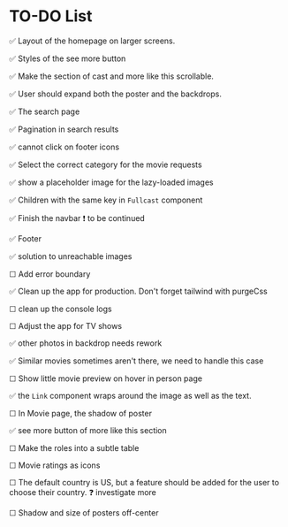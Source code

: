 # TO-DO List

✅ Layout of the homepage on larger screens.

✅ Styles of the see more button

✅ Make the section of cast and more like this scrollable.

✅ User should expand both the poster and the backdrops.

✅ The search page

✅ Pagination in search results

✅ cannot click on footer icons

✅ Select the correct category for the movie requests

✅ show a placeholder image for the lazy-loaded images

✅ Children with the same key in `Fullcast` component

✅ Finish the navbar ❗️ to be continued

✅ Footer

✅ solution to unreachable images

☐ Add error boundary

✅ Clean up the app for production. Don't forget tailwind with purgeCss

☐ clean up the console logs

☐ Adjust the app for TV shows

✅ other photos in backdrop needs rework

✅ Similar movies sometimes aren't there, we need to handle this case

☐ Show little movie preview on hover in person page

✅ the `Link` component wraps around the image as well as the text.

☐ In Movie page, the shadow of poster

✅ see more button of more like this section

☐ Make the roles into a subtle table

☐ Movie ratings as icons

☐ The default country is US, but a feature should be added for the user to choose their country. ❓ investigate more

☐ Shadow and size of posters off-center
